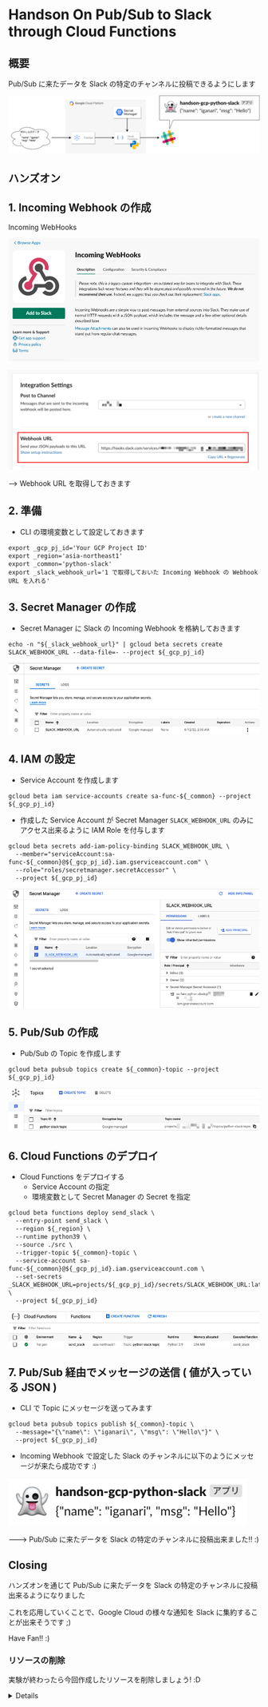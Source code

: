 # Handson On Pub/Sub to Slack through Cloud Functions

## 概要

Pub/Sub に来たデータを Slack の特定のチャンネルに投稿できるようにします

![](./img/0-01.png)

## ハンズオン

## 1. Incoming Webhook の作成

Incoming WebHooks

![](./img/1-01.png)

![](./img/1-02.png)

--> Webhook URL を取得しておきます

## 2. 準備

+ CLI の環境変数として設定しておきます

```
export _gcp_pj_id='Your GCP Project ID'
export _region='asia-northeast1'
export _common='python-slack'
export _slack_webhook_url='1 で取得しておいた Incoming Webhook の Webhook URL を入れる'
```

## 3. Secret Manager の作成

+ Secret Manager に Slack の Incoming Webhook を格納しておきます

```
echo -n "${_slack_webhook_url}" | gcloud beta secrets create SLACK_WEBHOOK_URL --data-file=- --project ${_gcp_pj_id}
```

![](./img/3-01.png)


## 4. IAM の設定

+ Service Account を作成します

```
gcloud beta iam service-accounts create sa-func-${_common} --project ${_gcp_pj_id}
```

+ 作成した Service Account が Secret Manager `SLACK_WEBHOOK_URL` のみにアクセス出来るように IAM Role を付与します

```
gcloud beta secrets add-iam-policy-binding SLACK_WEBHOOK_URL \
  --member="serviceAccount:sa-func-${_common}@${_gcp_pj_id}.iam.gserviceaccount.com" \
  --role="roles/secretmanager.secretAccessor" \
  --project ${_gcp_pj_id}
```

![](./img/4-01.png)

## 5. Pub/Sub の作成

+ Pub/Sub の Topic を作成します

```
gcloud beta pubsub topics create ${_common}-topic --project ${_gcp_pj_id}
```

![](./img/5-01.png)

## 6. Cloud Functions のデプロイ

+ Cloud Functions をデプロイする
  + Service Account の指定
  + 環境変数として Secret Manager の Secret を指定

```
gcloud beta functions deploy send_slack \
  --entry-point send_slack \
  --region ${_region} \
  --runtime python39 \
  --source ./src \
  --trigger-topic ${_common}-topic \
  --service-account sa-func-${_common}@${_gcp_pj_id}.iam.gserviceaccount.com \
  --set-secrets _SLACK_WEBHOOK_URL=projects/${_gcp_pj_id}/secrets/SLACK_WEBHOOK_URL:latest \
  --project ${_gcp_pj_id}
```

![](./img/6-01.png)

## 7. Pub/Sub 経由でメッセージの送信 ( 値が入っている JSON )

+ CLI で Topic にメッセージを送ってみます

```
gcloud beta pubsub topics publish ${_common}-topic \
  --message="{\"name\": \"iganari\", \"msg\": \"Hello\"}" \
  --project ${_gcp_pj_id}
```

+ Incoming Webhook で設定した Slack のチャンネルに以下のようにメッセージが来たら成功です :)

![](./img/7-01.png)

---> Pub/Sub に来たデータを Slack の特定のチャンネルに投稿出来ました!! :)

## Closing

ハンズオンを通じて Pub/Sub に来たデータを Slack の特定のチャンネルに投稿出来るようになりました

これを応用していくことで、Google Cloud の様々な通知を Slack に集約することが出来そうです ;)

Have Fan!! :)

### リソースの削除

実験が終わったら今回作成したリソースを削除しましょう! :D

<details>
<summary>Details</summary>


+ Cloud Functions の削除を削除します

```
gcloud beta functions delete send_slack \
  --region ${_region} \
  --project ${_gcp_pj_id} \
  -q
```

+ Pub/Sub の Topic の削除します

```
gcloud beta pubsub topics delete ${_common}-topic --project ${_gcp_pj_id}
```

+ Secret を削除します

```
gcloud beta secrets delete SLACK_WEBHOOK_URL --project ${_gcp_pj_id}
```

+ Service Account を削除します

```
gcloud beta iam service-accounts delete sa-func-${_common}@${_gcp_pj_id}.iam.gserviceaccount.com --project ${_gcp_pj_id}
```

</details>
